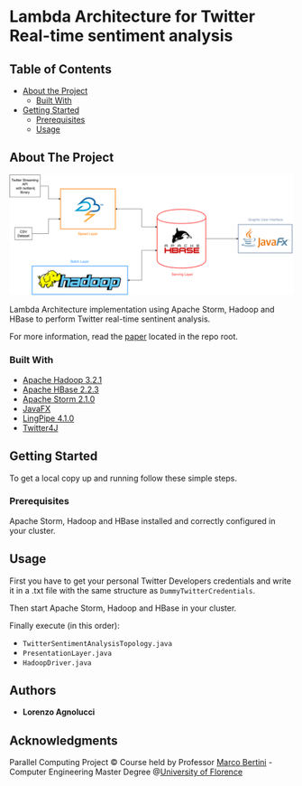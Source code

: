 # Lambda Architecture for Twitter Real-time sentiment analysis
## Table of Contents

* [About the Project](#about-the-project)
  * [Built With](#built-with)
* [Getting Started](#getting-started)
  * [Prerequisites](#prerequisites)
  * [Usage](#usage)


## About The Project
![Diagram of the Lambda Architecture structure](https://github.com/LorenzoAgnolucci/TwitterRealTimeSentimentAnalysis/blob/master/latex/paper_lambda_architecture_PC/img/png_lambda_architecture_diagram.png)

Lambda Architecture implementation using Apache Storm, Hadoop and HBase to perform Twitter real-time sentinent analysis.

For more information, read the [paper](paper_lambda_architecture_PC.pdf) located in the repo root.

### Built With

* [Apache Hadoop 3.2.1](https://hadoop.apache.org)
* [Apache HBase 2.2.3](https://hbase.apache.org)
* [Apache Storm 2.1.0](https://storm.apache.org)
* [JavaFX](https://openjfx.io/)
* [LingPipe 4.1.0](http://alias-i.com/lingpipe)
* [Twitter4J](http://twitter4j.org/en/)



## Getting Started

To get a local copy up and running follow these simple steps.

### Prerequisites
Apache Storm, Hadoop and HBase installed and correctly configured in your cluster.

## Usage

First you have to get your personal Twitter Developers credentials and write it in a .txt file with the same structure as ```DummyTwitterCredentials```.

Then start Apache Storm, Hadoop and HBase in your cluster.

Finally execute (in this order):

* ```TwitterSentimentAnalysisTopology.java```
* ```PresentationLayer.java```
* ```HadoopDriver.java```

## Authors

* **Lorenzo Agnolucci**


## Acknowledgments
Parallel Computing Project © Course held by Professor [Marco Bertini](https://www.unifi.it/p-doc2-2019-0-A-2b333d2d3529-1.html) - Computer Engineering Master Degree @[University of Florence](https://www.unifi.it/changelang-eng.html)

